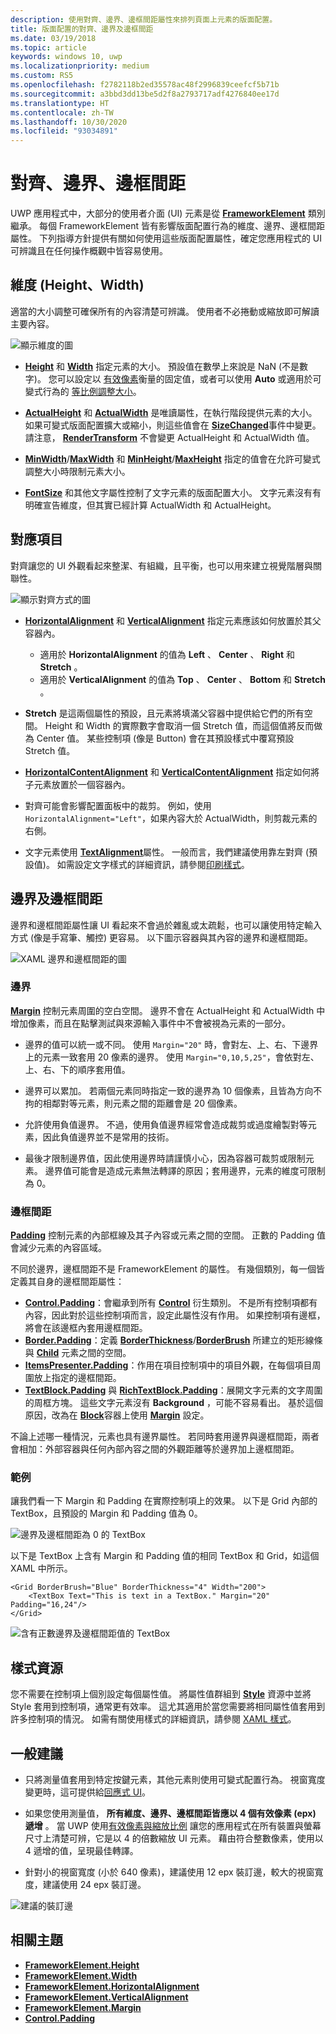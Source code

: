 ```yaml
---
description: 使用對齊、邊界、邊框間距屬性來排列頁面上元素的版面配置。
title: 版面配置的對齊、邊界及邊框間距
ms.date: 03/19/2018
ms.topic: article
keywords: windows 10, uwp
ms.localizationpriority: medium
ms.custom: RS5
ms.openlocfilehash: f2782118b2ed35578ac48f2996839ceefcf5b71b
ms.sourcegitcommit: a3bbd3dd13be5d2f8a2793717adf4276840ee17d
ms.translationtype: HT
ms.contentlocale: zh-TW
ms.lasthandoff: 10/30/2020
ms.locfileid: "93034891"
---
```

# <a name="alignment-margin-padding"></a>對齊、邊界、邊框間距

UWP 應用程式中，大部分的使用者介面 (UI) 元素是從 [**FrameworkElement**](/uwp/api/Windows.UI.Xaml.FrameworkElement) 類別繼承。 每個 FrameworkElement 皆有影響版面配置行為的維度、邊界、邊框間距屬性。 下列指導方針提供有關如何使用這些版面配置屬性，確定您應用程式的 UI 可辨識且在任何操作概觀中皆容易使用。

## <a name="dimensions-height-width"></a>維度 (Height、Width)
適當的大小調整可確保所有的內容清楚可辨識。 使用者不必捲動或縮放即可解讀主要內容。

![顯示維度的圖](images/dimensions.svg)

- [**Height**](/uwp/api/windows.ui.xaml.frameworkelement.height) 和 [**Width**](/uwp/api/windows.ui.xaml.frameworkelement.width) 指定元素的大小。 預設值在數學上來說是 NaN (不是數字)。 您可以設定以 [有效像素](../basics/design-and-ui-intro.md#effective-pixels-and-scaling)衡量的固定值，或者可以使用 **Auto** 或適用於可變式行為的 [等比例調整大小](layout-panels.md#grid)。

- [**ActualHeight**](/uwp/api/windows.ui.xaml.frameworkelement.actualheight) 和 [**ActualWidth**](/uwp/api/windows.ui.xaml.frameworkelement.actualwidth) 是唯讀屬性，在執行階段提供元素的大小。 如果可變式版面配置擴大或縮小，則這些值會在 [**SizeChanged**](/uwp/api/windows.ui.xaml.frameworkelement.sizechanged)事件中變更。 請注意， [**RenderTransform**](/uwp/api/windows.ui.xaml.uielement.rendertransform) 不會變更 ActualHeight 和 ActualWidth 值。

- [**MinWidth**](/uwp/api/windows.ui.xaml.frameworkelement.minwidth)/[**MaxWidth**](/uwp/api/windows.ui.xaml.frameworkelement.maxwidth) 和 [**MinHeight**](/uwp/api/windows.ui.xaml.frameworkelement.minheight)/[**MaxHeight**](/uwp/api/windows.ui.xaml.frameworkelement.maxheight) 指定的值會在允許可變式調整大小時限制元素大小。

- [**FontSize**](/uwp/api/windows.ui.xaml.controls.textblock.fontsize) 和其他文字屬性控制了文字元素的版面配置大小。 文字元素沒有有明確宣告維度，但其實已經計算 ActualWidth 和 ActualHeight。 

## <a name="alignment"></a>對應項目
對齊讓您的 UI 外觀看起來整潔、有組織，且平衡，也可以用來建立視覺階層與關聯性。

![顯示對齊方式的圖](images/alignment.svg)

- [**HorizontalAlignment**](/uwp/api/windows.ui.xaml.frameworkelement.horizontalalignment) 和 [**VerticalAlignment**](/uwp/api/windows.ui.xaml.frameworkelement.verticalalignment) 指定元素應該如何放置於其父容器內。
    - 適用於 **HorizontalAlignment** 的值為 **Left** 、 **Center** 、 **Right** 和 **Stretch** 。
    - 適用於 **VerticalAlignment** 的值為 **Top** 、 **Center** 、 **Bottom** 和 **Stretch** 。

- **Stretch** 是這兩個屬性的預設，且元素將填滿父容器中提供給它們的所有空間。 Height 和 Width 的實際數字會取消一個 Stretch 值，而這個值將反而做為 Center 值。 某些控制項 (像是 Button) 會在其預設樣式中覆寫預設 Stretch 值。

- [**HorizontalContentAlignment**](/uwp/api/windows.ui.xaml.controls.control.horizontalcontentalignment) 和 [**VerticalContentAlignment**](/uwp/api/windows.ui.xaml.controls.control.verticalcontentalignment) 指定如何將子元素放置於一個容器內。

- 對齊可能會影響配置面板中的裁剪。 例如，使用 `HorizontalAlignment="Left"`，如果內容大於 ActualWidth，則剪裁元素的右側。

- 文字元素使用 [**TextAlignment**](/uwp/api/windows.ui.xaml.textalignment)屬性。 一般而言，我們建議使用靠左對齊 (預設值)。 如需設定文字樣式的詳細資訊，請參閱[印刷樣式](../style/typography.md)。

## <a name="margin-and-padding"></a>邊界及邊框間距
邊界和邊框間距屬性讓 UI 看起來不會過於雜亂或太疏鬆，也可以讓使用特定輸入方式 (像是手寫筆、觸控) 更容易。 以下圖示容器與其內容的邊界和邊框間距。

![XAML 邊界和邊框間距的圖](images/xaml-layout-margins-padding.svg)

### <a name="margin"></a>邊界
[**Margin**](/uwp/api/windows.ui.xaml.frameworkelement.margin) 控制元素周圍的空白空間。 邊界不會在 ActualHeight 和 ActualWidth 中增加像素，而且在點擊測試與來源輸入事件中不會被視為元素的一部分。

- 邊界的值可以統一或不同。 使用 `Margin="20"` 時，會對左、上、右、下邊界上的元素一致套用 20 像素的邊界。 使用 `Margin="0,10,5,25"`，會依對左、上、右、下的順序套用值。 

- 邊界可以累加。 若兩個元素同時指定一致的邊界為 10 個像素，且皆為方向不拘的相鄰對等元素，則元素之間的距離會是 20 個像素。

- 允許使用負值邊界。 不過，使用負值邊界經常會造成裁剪或過度繪製對等元素，因此負值邊界並不是常用的技術。

- 最後才限制邊界值，因此使用邊界時請謹慎小心，因為容器可裁剪或限制元素。 邊界值可能會是造成元素無法轉譯的原因；套用邊界，元素的維度可限制為 0。

### <a name="padding"></a>邊框間距
[**Padding**](/uwp/api/windows.ui.xaml.frameworkelement.padding) 控制元素的內部框線及其子內容或元素之間的空間。 正數的 Padding 值會減少元素的內容區域。 

不同於邊界，邊框間距不是 FrameworkElement 的屬性。 有幾個類別，每一個皆定義其自身的邊框間距屬性：

-   [**Control.Padding**](/uwp/api/windows.ui.xaml.controls.control.padding)：會繼承到所有 [**Control**](/uwp/api/windows.ui.xaml.controls) 衍生類別。 不是所有控制項都有內容，因此對於這些控制項而言，設定此屬性沒有作用。 如果控制項有邊框，將會在該邊框內套用邊框間距。
-   [**Border.Padding**](/uwp/api/windows.ui.xaml.controls.border.padding)：定義 [**BorderThickness**](/uwp/api/windows.ui.xaml.controls.border.borderthickness)/[**BorderBrush**](/uwp/api/windows.ui.xaml.controls.border.borderbrush) 所建立的矩形線條與 [**Child**](/uwp/api/windows.ui.xaml.controls.border.child) 元素之間的空間。
-   [**ItemsPresenter.Padding**](/uwp/api/windows.ui.xaml.controls.itemspresenter.padding)：作用在項目控制項中的項目外觀，在每個項目周圍放上指定的邊框間距。
-   [**TextBlock.Padding**](/uwp/api/windows.ui.xaml.controls.textblock.padding) 與 [**RichTextBlock.Padding**](/uwp/api/windows.ui.xaml.controls.richtextblock.padding)：展開文字元素的文字周圍的周框方塊。 這些文字元素沒有 **Background** ，可能不容易看出。 基於這個原因，改為在 [**Block**](/uwp/api/windows.ui.xaml.documents.block)容器上使用 [**Margin**](/uwp/api/windows.ui.xaml.documents.block.margin) 設定。

不論上述哪一種情況，元素也具有邊界屬性。 若同時套用邊界與邊框間距，兩者會相加：外部容器與任何內部內容之間的外觀距離等於邊界加上邊框間距。

### <a name="example"></a>範例
讓我們看一下 Margin 和 Padding 在實際控制項上的效果。 以下是 Grid 內部的 TextBox，且預設的 Margin 和 Padding 值為 0。

![邊界及邊框間距為 0 的 TextBox](images/xaml-layout-textbox-no-margins-padding.svg)

以下是 TextBox 上含有 Margin 和 Padding 值的相同 TextBox 和 Grid，如這個 XAML 中所示。

```xaml
<Grid BorderBrush="Blue" BorderThickness="4" Width="200">
    <TextBox Text="This is text in a TextBox." Margin="20" Padding="16,24"/>
</Grid>
```

![含有正數邊界及邊框間距值的 TextBox](images/xaml-layout-textbox-with-margins-padding.svg)


## <a name="style-resources"></a>樣式資源
您不需要在控制項上個別設定每個屬性值。 將屬性值群組到 [**Style**](/uwp/api/Windows.UI.Xaml.Style) 資源中並將 Style 套用到控制項，通常更有效率。 這尤其適用於當您需要將相同屬性值套用到許多控制項的情況。 如需有關使用樣式的詳細資訊，請參閱 [XAML 樣式](../controls-and-patterns/xaml-styles.md)。

## <a name="general-recommendations"></a>一般建議
- 只將測量值套用到特定按鍵元素，其他元素則使用可變式配置行為。 視窗寬度變更時，這可提供給[回應式 UI](responsive-design.md)。

- 如果您使用測量值， **所有維度、邊界、邊框間距皆應以 4 個有效像素 (epx) 遞增** 。 當 UWP 使用[有效像素與縮放比例](../basics/design-and-ui-intro.md#effective-pixels-and-scaling) 讓您的應用程式在所有裝置與螢幕尺寸上清楚可辨，它是以 4 的倍數縮放 UI 元素。 藉由符合整數像素，使用以 4 遞增的值，呈現最佳轉譯。

- 針對小的視窗寬度 (小於 640 像素)，建議使用 12 epx 裝訂邊，較大的視窗寬度，建議使用 24 epx 裝訂邊。

![建議的裝訂邊](images/12-gutter.svg)

## <a name="related-topics"></a>相關主題
* [**FrameworkElement.Height**](/uwp/api/windows.ui.xaml.frameworkelement.height)
* [**FrameworkElement.Width**](/uwp/api/windows.ui.xaml.frameworkelement.width)
* [**FrameworkElement.HorizontalAlignment**](/uwp/api/windows.ui.xaml.frameworkelement.horizontalalignment)
* [**FrameworkElement.VerticalAlignment**](/uwp/api/windows.ui.xaml.frameworkelement.verticalalignment)
* [**FrameworkElement.Margin**](/uwp/api/windows.ui.xaml.frameworkelement.margin)
* [**Control.Padding**](/uwp/api/windows.ui.xaml.controls.control.padding)
